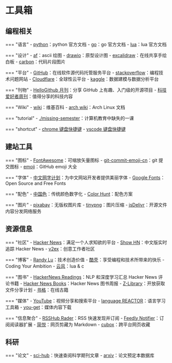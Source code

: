 # 工具箱


## 编程相关

=== "语言"
    - [python](https://docs.python.org/)：python 官方文档
    - [go](https://go.dev/doc/)：go 官方文档
    - [lua](https://www.lua.org/docs.html)：lua 官方文档

=== "设计"
    - [af](https://asciiflow.com/legacy/)：ascii 绘图
    - [drawio](https://app.diagrams.net/)：原型设计图
    - [excalidraw](https://excalidraw.com/)：在线共享手绘白板
    - [carbon](https://carbon.now.sh/)：代码片段图片

=== "平台"
    - [GitHub](https://github.com/)：在线软件源代码托管服务平台
    - [stackoverflow](https://stackoverflow.com/)：编程技术问题网站
    - [Cloudflare](https://www.cloudflare.com/)：全球性云平台
    - [kaggle](https://www.kaggle.com/)：数据建模与数据分析平台

=== "刊物"
    - [HelloGithub 月刊](https://hellogithub.com/periodical)：分享 GitHub 上有趣、入门级的开源项目
    - [科技爱好者周刊](https://www.ruanyifeng.com/blog/archives.html)：值得分享的科技内容

=== "Wiki"
    - [wiki](https://en.wikipedia.org/)：维基百科
    - [arch wiki](https://wiki.archlinux.org/)：Arch Linux 文档

=== "tutorial"
    - [./missing-semester](https://missing-semester-cn.github.io/)：计算机教育中缺失的一课

=== "shortcut"
    - [chrome 键盘快捷键](https://support.google.com/chrome/answer/157179)
    - [vscode 键盘快捷键](https://code.visualstudio.com/docs/getstarted/keybindings#_keyboard-shortcuts-reference)


## 建站工具

=== "图标"
    - [FontAwesome](https://fontawesome.com/v4/icons/)：可缩放矢量图标
    - [git-commit-emoji-cn](https://github.com/liuchengxu/git-commit-emoji-cn)：git 提交图标
    - [emoji](https://github.com/zhangjw-THU/Emoji)：GitHub emoji 大全

=== "字体"
    - [中文网字计划](https://chinese-font.netlify.app/)：为中文网站开发者提供美丽字体
    - [Google Fonts](https://fonts.google.com/)：Open Source and Free Fonts

=== "配色"
    - [中国色](http://zhongguose.com/)：传统颜色数字化
    - [Color Hunt](https://colorhunt.co/)：配色方案

=== "图片"
    - [pixabay](https://pixabay.com/)：无版权图片库
    - [tinypng](https://tinypng.com/)：图片压缩
    - [jsDelivr](https://www.jsdelivr.com/?docs=gh)：开源文件内容分发网络服务

## 资源信息

=== "社区"
    - [Hacker News](https://news.ycombinator.com/)：满足一个人求知欲的平台
    - [Show HN](https://showhn.buzzing.cc/)：中文版实时追踪 Hacker News
    - [v2ex](https://www.v2ex.com/)：创意工作者社区

=== "博客"
    - [Randy Lu](https://lutaonan.com/)：技术创造价值
    - [酷壳](https://coolshell.org/)：享受编程和技术所带来的快乐 - Coding Your Ambition
    - [云风](https://blog.codingnow.com/)：lua & c

=== "图书"
    - [HackerNews Readings](https://hacker-recommended-books.vercel.app/category/0/all-time/page/0/0)：NLP 和深度学习汇总 Hacker News 评论书籍
    - [Hacker News Books](https://hackernewsbooks.com/top-books-on-hacker-news)：Hacker News 图书周报
    - [Z-Library](https://z-lib.is/)：开放获取文件分享计划
    - [书格](https://www.shuge.org/)：在线古籍

=== "媒体"
    - [YouTube](https://www.youtube.com/)：视频分享和搜索平台
    - [language REACTOR](https://www.languagereactor.com/)：语言学习工具箱
    - [you-get](https://you-get.org/)：媒体内容下载

=== "信息聚合"
    - [RSSHub Rader](https://chromewebstore.google.com/detail/rsshub-radar/kefjpfngnndepjbopdmoebkipbgkggaa)：RSS 快速发现并订阅
    - [Feedly Notifier](https://chromewebstore.google.com/detail/feedly-notifier/egikgfbhipinieabdmcpigejkaomgjgb)：订阅阅读器扩展
    - [简悦](https://simpread.pro/)：网页剪藏为 Markdown
    - [cubox](https://cubox.pro/)：跨平台网页收藏

## 科研

=== "论文"
    - [sci-hub](https://sci-hub.se/)：快速查阅科学期刊文章
    - [arxiv](https://arxiv.org/)：论文预定本数据库


